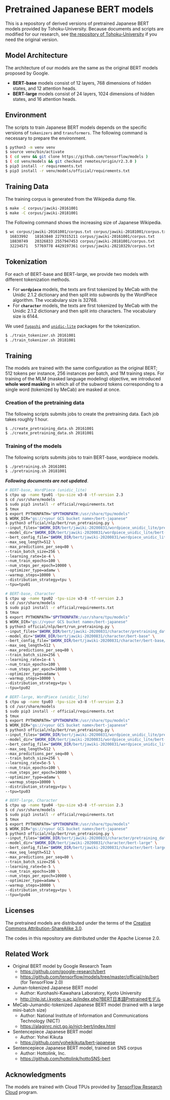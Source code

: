 # Pretrained Japanese BERT models

This is a repository of derived versions of pretrained Japanese BERT models provided by Tohoku-University.
Because documents and scripts are modified for our research, see [the repository of Tohoku-University](https://github.com/cl-tohoku/bert-japanese) if you need the original version.

## Model Architecture

The architecture of our models are the same as the original BERT models proposed by Google.
- **BERT-base** models consist of 12 layers, 768 dimensions of hidden states, and 12 attention heads.
- **BERT-large** models consist of 24 layers, 1024 dimensions of hidden states, and 16 attention heads.

## Environment

The scripts to train Japanese BERT models depends on the specific versions of `tokenizers` and `transformers`.
The following command is necessary to prepare the environment.

```sh
$ python3 -m venv venv
$ source venv/bin/activate
$ ( cd venv && git clone https://github.com/tensorflow/models )
$ ( cd venv/models && git checkout remotes/origin/r2.3.0 )
$ pip3 install -r requirements.txt
$ pip3 install -r venv/models/official/requirements.txt
```

## Training Data

The training corpus is generated from the Wikipedia dump file.

```sh
$ make -C corpus/jawiki-20161001
$ make -C corpus/jawiki-20181001
```

The Following command shows the increasing size of Japanese Wikipedia.

```sh
$ wc corpus/jawiki-20161001/corpus.txt corpus/jawiki-20181001/corpus.txt corpus/jawiki-20210329/corpus.txt 
  16833992   18163840 2279315211 corpus/jawiki-20161001/corpus.txt
  18830749   20326833 2557947453 corpus/jawiki-20181001/corpus.txt
  32234571   57769778 4429197361 corpus/jawiki-20210329/corpus.txt
```

## Tokenization

For each of BERT-base and BERT-large, we provide two models with different tokenization methods.

- For **`wordpiece`** models, the texts are first tokenized by MeCab with the Unidic 2.1.2 dictionary and then split into subwords by the WordPiece algorithm.
  The vocabulary size is 32768.
- For **`character`** models, the texts are first tokenized by MeCab with the Unidic 2.1.2 dictionary and then split into characters.
  The vocabulary size is 6144.

We used [`fugashi`](https://github.com/polm/fugashi) and [`unidic-lite`](https://github.com/polm/unidic-lite) packages for the tokenization.

```sh
$ ./train_tokenizer.sh 20161001
$ ./train_tokenizer.sh 20181001
```

## Training

The models are trained with the same configuration as the original BERT; 512 tokens per instance, 256 instances per batch, and 1M training steps.
For training of the MLM (masked language modeling) objective, we introduced **whole word masking** in which all of the subword tokens corresponding to a single word (tokenized by MeCab) are masked at once.

### Creation of the pretraining data

The following scripts submits jobs to create the pretraining data.  Each job takes roughly 1 hour.

```sh
$ ./create_pretraining_data.sh 20161001
$ ./create_pretraining_data.sh 20181001
```

### Training of the models

The following scripts submits jobs to train BERT-base, wordpiece models.

```sh
$ ./pretraining.sh 20161001
$ ./pretraining.sh 20181001
```

***Following documents are not updated***.

```sh
# BERT-base, WordPiece (unidic_lite)
$ ctpu up -name tpu01 -tpu-size v3-8 -tf-version 2.3
$ cd /usr/share/models
$ sudo pip3 install -r official/requirements.txt
$ tmux
$ export PYTHONPATH="$PYTHONPATH:/usr/share/tpu/models"
$ WORK_DIR="gs://<your GCS bucket name>/bert-japanese"
$ python3 official/nlp/bert/run_pretraining.py \
--input_files="$WORK_DIR/bert/jawiki-20200831/wordpiece_unidic_lite/pretraining_data/pretraining_data_*.tfrecord" \
--model_dir="$WORK_DIR/bert/jawiki-20200831/wordpiece_unidic_lite/bert-base" \
--bert_config_file="$WORK_DIR/bert/jawiki-20200831/wordpiece_unidic_lite/bert-base/config.json" \
--max_seq_length=512 \
--max_predictions_per_seq=80 \
--train_batch_size=256 \
--learning_rate=1e-4 \
--num_train_epochs=100 \
--num_steps_per_epoch=10000 \
--optimizer_type=adamw \
--warmup_steps=10000 \
--distribution_strategy=tpu \
--tpu=tpu01

# BERT-base, Character
$ ctpu up -name tpu02 -tpu-size v3-8 -tf-version 2.3
$ cd /usr/share/models
$ sudo pip3 install -r official/requirements.txt
$ tmux
$ export PYTHONPATH="$PYTHONPATH:/usr/share/tpu/models"
$ WORK_DIR="gs://<your GCS bucket name>/bert-japanese"
$ python3 official/nlp/bert/run_pretraining.py \
--input_files="$WORK_DIR/bert/jawiki-20200831/character/pretraining_data/pretraining_data_*.tfrecord" \
--model_dir="$WORK_DIR/bert/jawiki-20200831/character/bert-base" \
--bert_config_file="$WORK_DIR/bert/jawiki-20200831/character/bert-base/config.json" \
--max_seq_length=512 \
--max_predictions_per_seq=80 \
--train_batch_size=256 \
--learning_rate=1e-4 \
--num_train_epochs=100 \
--num_steps_per_epoch=10000 \
--optimizer_type=adamw \
--warmup_steps=10000 \
--distribution_strategy=tpu \
--tpu=tpu02

# BERT-large, WordPiece (unidic_lite)
$ ctpu up -name tpu03 -tpu-size v3-8 -tf-version 2.3
$ cd /usr/share/models
$ sudo pip3 install -r official/requirements.txt
$ tmux
$ export PYTHONPATH="$PYTHONPATH:/usr/share/tpu/models"
$ WORK_DIR="gs://<your GCS bucket name>/bert-japanese"
$ python3 official/nlp/bert/run_pretraining.py \
--input_files="$WORK_DIR/bert/jawiki-20200831/wordpiece_unidic_lite/pretraining_data/pretraining_data_*.tfrecord" \
--model_dir="$WORK_DIR/bert/jawiki-20200831/wordpiece_unidic_lite/bert-large" \
--bert_config_file="$WORK_DIR/bert/jawiki-20200831/wordpiece_unidic_lite/bert-large/config.json" \
--max_seq_length=512 \
--max_predictions_per_seq=80 \
--train_batch_size=256 \
--learning_rate=5e-5 \
--num_train_epochs=100 \
--num_steps_per_epoch=10000 \
--optimizer_type=adamw \
--warmup_steps=10000 \
--distribution_strategy=tpu \
--tpu=tpu03

# BERT-large, Character
$ ctpu up -name tpu04 -tpu-size v3-8 -tf-version 2.3
$ cd /usr/share/models
$ sudo pip3 install -r official/requirements.txt
$ tmux
$ export PYTHONPATH="$PYTHONPATH:/usr/share/tpu/models"
$ WORK_DIR="gs://<your GCS bucket name>/bert-japanese"
$ python3 official/nlp/bert/run_pretraining.py \
--input_files="$WORK_DIR/bert/jawiki-20200831/character/pretraining_data/pretraining_data_*.tfrecord" \
--model_dir="$WORK_DIR/bert/jawiki-20200831/character/bert-large" \
--bert_config_file="$WORK_DIR/bert/jawiki-20200831/character/bert-large/config.json" \
--max_seq_length=512 \
--max_predictions_per_seq=80 \
--train_batch_size=256 \
--learning_rate=5e-5 \
--num_train_epochs=100 \
--num_steps_per_epoch=10000 \
--optimizer_type=adamw \
--warmup_steps=10000 \
--distribution_strategy=tpu \
--tpu=tpu04
```

## Licenses

The pretrained models are distributed under the terms of the [Creative Commons Attribution-ShareAlike 3.0](https://creativecommons.org/licenses/by-sa/3.0/).

The codes in this repository are distributed under the Apache License 2.0.

## Related Work

- Original BERT model by Google Research Team
    - https://github.com/google-research/bert
    - https://github.com/tensorflow/models/tree/master/official/nlp/bert (for TensorFlow 2.0)
- Juman-tokenized Japanese BERT model
    - Author: Kurohashi-Kawahara Laboratory, Kyoto University
    - http://nlp.ist.i.kyoto-u.ac.jp/index.php?BERT日本語Pretrainedモデル
- MeCab-Jumandic-tokenized Japanese BERT model (trained with a large mini-batch size)
    - Author: National Institute of Information and Communications Technology (NICT)
    - https://alaginrc.nict.go.jp/nict-bert/index.html
- Sentencepiece Japanese BERT model
    - Author: Yohei Kikuta
    - https://github.com/yoheikikuta/bert-japanese
- Sentencepiece Japanese BERT model, trained on SNS corpus
    - Author: Hottolink, Inc.
    - https://github.com/hottolink/hottoSNS-bert

## Acknowledgments

The models are trained with Cloud TPUs provided by [TensorFlow Research Cloud](https://www.tensorflow.org/tfrc/) program.
